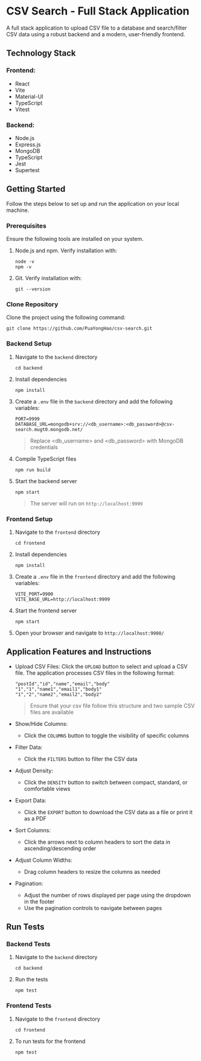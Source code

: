 # CSV Search - Full Stack Application

A full stack application to upload CSV file to a database and search/filter CSV data using a robust backend and a modern, user-friendly frontend.

## Technology Stack

### Frontend:

- React
- Vite
- Material-UI
- TypeScript
- Vitest

### Backend:

- Node.js
- Express.js
- MongoDB
- TypeScript
- Jest
- Supertest

## Getting Started

Follow the steps below to set up and run the application on your local machine.

### Prerequisites

Ensure the following tools are installed on your system.

1. Node.js and npm. Verify installation with:

   ```
   node -v
   npm -v
   ```

2. Git. Verify installation with:

   ```
   git --version
   ```

### Clone Repository

Clone the project using the following command:

```
git clone https://github.com/PuaYongHao/csv-search.git
```

### Backend Setup

1. Navigate to the `backend` directory

   ```
   cd backend
   ```

2. Install dependencies

   ```
   npm install
   ```

3. Create a `.env` file in the `backend` directory and add the following variables:

   ```
   PORT=9999
   DATABASE_URL=mongodb+srv://<db_username>:<db_password>@csv-search.mugt0.mongodb.net/
   ```

   > Replace <db_username> and <db_password> with MongoDB credentials

4. Compile TypeScript files

   ```
   npm run build
   ```

5. Start the backend server

   ```
   npm start
   ```

   > The server will run on `http://localhost:9999`

### Frontend Setup

1. Navigate to the `frontend` directory

   ```
   cd frontend
   ```

2. Install dependencies

   ```
   npm install
   ```

3. Create a `.env` file in the `frontend` directory and add the following variables:

   ```
   VITE_PORT=9900
   VITE_BASE_URL=http://localhost:9999
   ```

4. Start the frontend server

   ```
   npm start
   ```

5. Open your browser and navigate to `http://localhost:9900/`

## Application Features and Instructions

- Upload CSV Files:
  Click the `UPLOAD` button to select and upload a CSV file. The application processes CSV files in the following format:

  ```
  "postId","id","name","email","body"
  "1","1","name1","email1","body1"
  "1","2","name2","email2","body2"
  ```

  > Ensure that your csv file follow this structure and two sample CSV files are available

- Show/Hide Columns:

  - Click the `COLUMNS` button to toggle the visibility of specific columns

- Filter Data:

  - Click the `FILTERS` button to filter the CSV data

- Adjust Density:

  - Click the `DENSITY` button to switch between compact, standard, or comfortable views

- Export Data:

  - Click the `EXPORT` button to download the CSV data as a file or print it as a PDF

- Sort Columns:

  - Click the arrows next to column headers to sort the data in ascending/descending order

- Adjust Column Widths:

  - Drag column headers to resize the columns as needed

- Pagination:
  - Adjust the number of rows displayed per page using the dropdown in the footer
  - Use the pagination controls to navigate between pages

## Run Tests

### Backend Tests

1. Navigate to the `backend` directory

   ```
   cd backend
   ```

2. Run the tests

   ```
   npm test
   ```

### Frontend Tests

1. Navigate to the `frontend` directory

   ```
   cd frontend
   ```

2. To run tests for the frontend

   ```
   npm test
   ```
